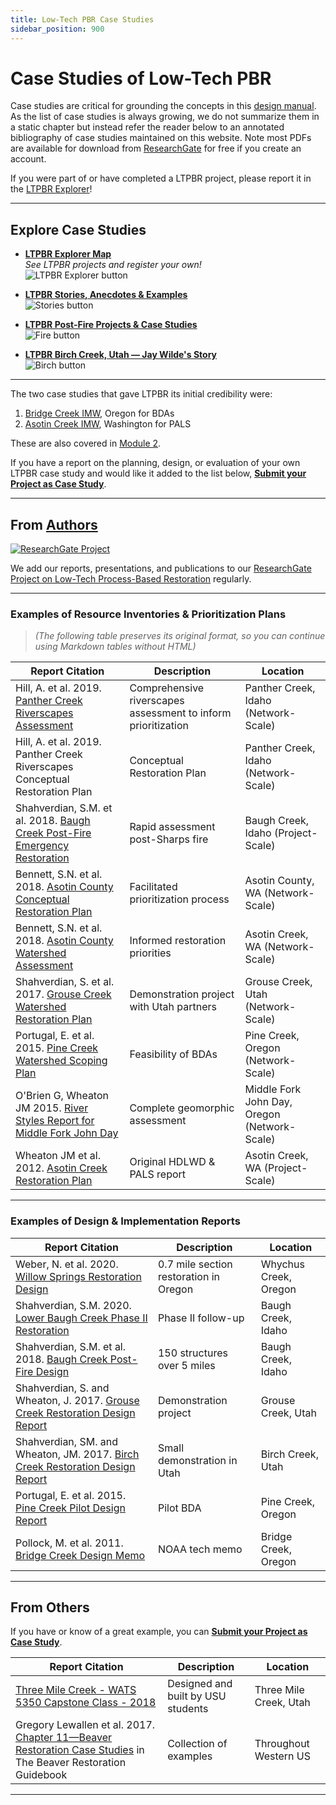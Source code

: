 ```yaml
---
title: Low-Tech PBR Case Studies
sidebar_position: 900
---
```


# Case Studies of Low-Tech PBR

Case studies are critical for grounding the concepts in this [design manual](/manual/). As the list of case studies is always growing, we do not summarize them in a static chapter but instead refer the reader below to an annotated bibliography of case studies maintained on this website. Note most PDFs are available for download from [ResearchGate](https://www.researchgate.net/project/Low-Tech-Process-Based-Restoration) for free if you create an account.

If you were part of or have completed a LTPBR project, please report it in the [LTPBR Explorer](http://bdaexplorer.com)!

---

## Explore Case Studies

- [**LTPBR Explorer Map**](http://bdaexplorer.com)  
  *See LTPBR projects and register your own!*  
  ![LTPBR Explorer button](/img/logos/LTPBRexplorer_button.png)

- [**LTPBR Stories, Anecdotes & Examples**](/resources/casestudies/ltpbr_projects.html)  
  ![Stories button](/img/logos/social.png)

- [**LTPBR Post-Fire Projects & Case Studies**](/resources/casestudies/firecasestudies.html)  
  ![Fire button](/img/logos/fire.png)

- [**LTPBR Birch Creek, Utah — Jay Wilde's Story**](/resources/casestudies/birch.html)  
  ![Birch button](/img/logos/wilde.png)

---

The two case studies that gave LTPBR its initial credibility were:

1. [Bridge Creek IMW](/workshops/2020/SGI/Modules/module2#c-beaver-dam-analogues-bridge-creek--birch-creek), Oregon for BDAs  
2. [Asotin Creek IMW](/workshops/2020/SGI/Modules/module2#d-post-assisted-log-structures-case-study-asotin-creek), Washington for PALS

These are also covered in [Module 2](/workshops/2020/SGI/Modules/module2).

If you have a report on the planning, design, or evaluation of your own LTPBR case study and would like it added to the list below, [**Submit your Project as Case Study**](https://goo.gl/forms/Ol0FQsz9W4QoU4ME3).

---

## From [Authors](/manual/people)

[![ResearchGate Project](/img/RG.png)](https://www.researchgate.net/project/Low-Tech-Process-Based-Restoration)

We add our reports, presentations, and publications to our [ResearchGate Project on Low-Tech Process-Based Restoration](https://www.researchgate.net/project/Low-Tech-Process-Based-Restoration) regularly.

---

### Examples of Resource Inventories & Prioritization Plans

> *(The following table preserves its original format, so you can continue using Markdown tables without HTML)*

| Report Citation | Description | Location |
|-----------------|-------------|-------------|
| Hill, A. et al. 2019. [Panther Creek Riverscapes Assessment](http://dx.doi.org/10.13140/RG.2.2.22898.56006) | Comprehensive riverscapes assessment to inform prioritization | Panther Creek, Idaho (Network-Scale) |
| Hill, A. et al. 2019. Panther Creek Riverscapes Conceptual Restoration Plan | Conceptual Restoration Plan | Panther Creek, Idaho (Network-Scale) |
| Shahverdian, S.M. et al. 2018. [Baugh Creek Post-Fire Emergency Restoration](http://dx.doi.org/10.13140/RG.2.2.17537.71528) | Rapid assessment post-Sharps fire | Baugh Creek, Idaho (Project-Scale) |
| Bennett, S.N. et al. 2018. [Asotin County Conceptual Restoration Plan](http://dx.doi.org/10.13140/RG.2.2.12422.42568) | Facilitated prioritization process | Asotin County, WA (Network-Scale) |
| Bennett, S.N. et al. 2018. [Asotin County Watershed Assessment](http://dx.doi.org/10.13140/RG.2.2.31506.50880/1) | Informed restoration priorities | Asotin Creek, WA (Network-Scale) |
| Shahverdian, S. et al. 2017. [Grouse Creek Watershed Restoration Plan](http://dx.doi.org/10.13140/RG.2.2.29281.76641) | Demonstration project with Utah partners | Grouse Creek, Utah (Network-Scale) |
| Portugal, E. et al. 2015. [Pine Creek Watershed Scoping Plan](https://www.researchgate.net/publication/272829372_Pine_Creek_Watershed_Scoping_Plan_for_Restoration) | Feasibility of BDAs | Pine Creek, Oregon (Network-Scale) |
| O'Brien G, Wheaton JM 2015. [River Styles Report for Middle Fork John Day](https://www.researchgate.net/publication/270959675) | Complete geomorphic assessment | Middle Fork John Day, Oregon (Network-Scale) |
| Wheaton JM et al. 2012. [Asotin Creek Restoration Plan](http://etal.usu.edu/Asotin/AsotinRestorationPlan_v1.pdf) | Original HDLWD & PALS report | Asotin Creek, WA (Project-Scale) |

---

### Examples of Design & Implementation Reports

| Report Citation | Description | Location |
|-----------------|-------------|-------------|
| Weber, N. et al. 2020. [Willow Springs Restoration Design](http://dx.doi.org/10.13140/RG.2.2.31921.20323) | 0.7 mile section restoration in Oregon | Whychus Creek, Oregon |
| Shahverdian, S.M. 2020. [Lower Baugh Creek Phase II Restoration](http://dx.doi.org/10.13140/RG.2.2.15574.32324) | Phase II follow-up | Baugh Creek, Idaho |
| Shahverdian, S.M. et al. 2018. [Baugh Creek Post-Fire Design](http://dx.doi.org/10.13140/RG.2.2.14182.27209) | 150 structures over 5 miles | Baugh Creek, Idaho |
| Shahverdian, S. and Wheaton, J. 2017. [Grouse Creek Restoration Design Report](http://dx.doi.org/10.13140/RG.2.2.18376.57603) | Demonstration project | Grouse Creek, Utah |
| Shahverdian, SM. and Wheaton, JM. 2017. [Birch Creek Restoration Design Report](https://www.researchgate.net/publication/322104193_Birch_Creek_Restoration_Design_Report) | Small demonstration in Utah | Birch Creek, Utah |
| Portugal, E. et al. 2015. [Pine Creek Pilot Design Report](http://dx.doi.org/10.13140/2.1.1209.9367) | Pilot BDA | Pine Creek, Oregon |
| Pollock, M. et al. 2011. [Bridge Creek Design Memo](http://etal.usu.edu/BridgeCreek/NOAA/BDSS_Tech_Memo_6.07.11.pdf) | NOAA tech memo | Bridge Creek, Oregon |

---

## From Others

If you have or know of a great example, you can [**Submit your Project as Case Study**](https://goo.gl/forms/Ol0FQsz9W4QoU4ME3).

| Report Citation | Description | Location |
|-----------------|-------------|----------|
| [Three Mile Creek - WATS 5350 Capstone Class - 2018](http://capstone.restoration.usu.edu/Course_Topics/WATS_5350/Low-Tech/Projects/3mile.html) | Designed and built by USU students | Three Mile Creek, Utah |
| Gregory Lewallen et al. 2017. [Chapter 11—Beaver Restoration Case Studies](https://www.fws.gov/oregonfwo/promo.cfm?id=177175812) in The Beaver Restoration Guidebook | Collection of examples | Throughout Western US |

---
